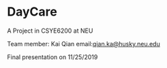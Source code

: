 # DayCare
A Project in CSYE6200 at NEU

Team member:
Kai Qian email:qian.ka@husky.neu.edu


Final presentation on 11/25/2019
